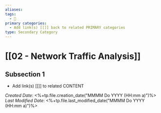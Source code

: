 ```yaml
---
aliases: 
tags:
  - 🥈
primary categories:
  - Add link(s) [[]] back to related PRIMARY categories
type: Secondary Category
---
```

# [[02 - Network Traffic Analysis]]

## Subsection 1
* Add link(s) [[]] to related CONTENT

*Created Date*: <%+tp.file.creation_date("MMMM Do YYYY (HH:mm a)")%>
*Last Modified Date*: <%+tp.file.last_modified_date("MMMM Do YYYY (HH:mm a)")%>
